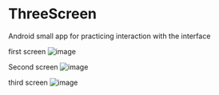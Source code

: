 # ThreeScreen
Android small app for practicing interaction with the interface

first screen
![image](https://user-images.githubusercontent.com/69995246/230753451-0917f613-00c5-4c49-9d7c-2a982e7447f5.png)


Second screen
![image](https://user-images.githubusercontent.com/69995246/230753488-0da3c016-f048-409b-bc7e-8e14b4296d72.png)

third screen
![image](https://user-images.githubusercontent.com/69995246/230753528-052c720e-db05-437d-8563-5ac4e89b9645.png)


